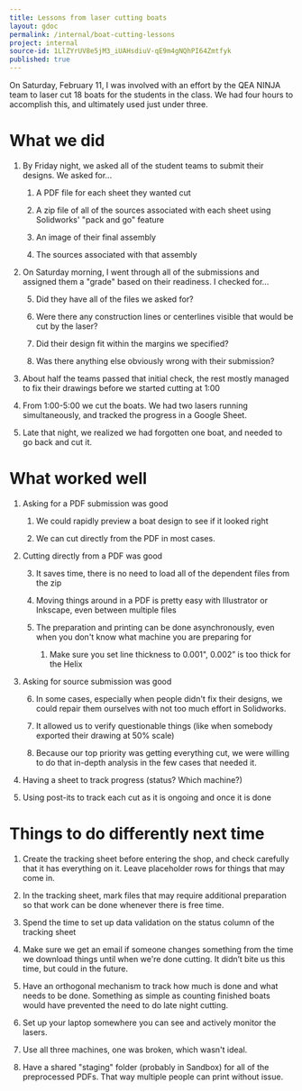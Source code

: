 ```yaml
---
title: Lessons from laser cutting boats
layout: gdoc
permalink: /internal/boat-cutting-lessons
project: internal
source-id: 1LlZYrUV8e5jM3_iUAHsdiuV-qE9m4gNQhPI64Zmtfyk
published: true
---
```

On Saturday, February 11, I was involved with an effort by the QEA NINJA team to laser cut 18 boats for the students in the class. We had four hours to accomplish this, and ultimately used just under three.

# What we did

1. By Friday night, we asked all of the student teams to submit their designs. We asked for...

    1. A PDF file for each sheet they wanted cut

    2. A zip file of all of the sources associated with each sheet using Solidworks' "pack and go" feature

    3. An image of their final assembly

    4. The sources associated with that assembly

2. On Saturday morning, I went through all of the submissions and assigned them a "grade" based on their readiness. I checked for...

    5. Did they have all of the files we asked for?

    6. Were there any construction lines or centerlines visible that would be cut by the laser?

    7. Did their design fit within the margins we specified?

    8. Was there anything else obviously wrong with their submission?

3. About half the teams passed that initial check, the rest mostly managed to fix their drawings before we started cutting at 1:00

4. From 1:00-5:00 we cut the boats. We had two lasers running simultaneously, and tracked the progress in a Google Sheet.

5. Late that night, we realized we had forgotten one boat, and needed to go back and cut it.

# What worked well

1. Asking for a PDF submission was good

    1. We could rapidly preview a boat design to see if it looked right

    2. We can cut directly from the PDF in most cases.

2. Cutting directly from a PDF was good

    3. It saves time, there is no need to load all of the dependent files from the zip

    4. Moving things around in a PDF is pretty easy with Illustrator or Inkscape, even between multiple files

    5. The preparation and printing can be done asynchronously, even when you don't know what machine you are preparing for

        1. Make sure you set line thickness to 0.001", 0.002” is too thick for the Helix

3. Asking for source submission was good

    6. In some cases, especially when people didn't fix their designs, we could repair them ourselves with not too much effort in Solidworks.

    7. It allowed us to verify questionable things (like when somebody exported their drawing at 50% scale)

    8. Because our top priority was getting everything cut, we were willing to do that in-depth analysis in the few cases that needed it.

4. Having a sheet to track progress (status? Which machine?) 

5. Using post-its to track each cut as it is ongoing and once it is done 

# Things to do differently next time

1. Create the tracking sheet before entering the shop, and check carefully that it has everything on it. Leave placeholder rows for things that may come in.

2. In the tracking sheet, mark files that may require additional preparation so that work can be done whenever there is free time.

3. Spend the time to set up data validation on the status column of the tracking sheet

4. Make sure we get an email if someone changes something from the time we download things until when we're done cutting. It didn’t bite us this time, but could in the future.

5. Have an orthogonal mechanism to track how much is done and what needs to be done. Something as simple as counting finished boats would have prevented the need to do late night cutting.

6. Set up your laptop somewhere you can see and actively monitor the lasers.

7. Use all three machines, one was broken, which wasn't ideal.

8. Have a shared "staging" folder (probably in Sandbox) for all of the preprocessed PDFs. That way multiple people can print without issue.

